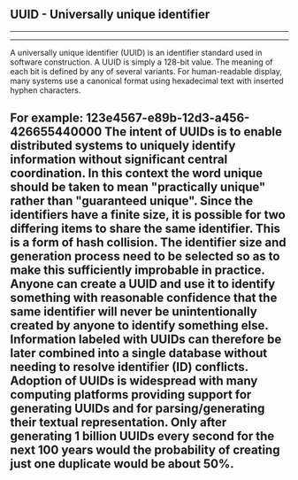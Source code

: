 ## UUID - Universally unique identifier 
---
---
A universally unique identifier (UUID) is an identifier standard used in software construction. A UUID is simply a 128-bit value. 
The meaning of each bit is defined by any of several variants. 
For human-readable display, many systems use a canonical format using hexadecimal text with inserted hyphen characters.

For example: 123e4567-e89b-12d3-a456-426655440000 The intent of UUIDs is to enable distributed systems to uniquely identify information without significant central coordination. 
In this context the word unique should be taken to mean "practically unique" rather than "guaranteed unique". 
Since the identifiers have a finite size, it is possible for two differing items to share the same identifier. 
This is a form of hash collision. 
The identifier size and generation process need to be selected so as to make this sufficiently improbable in practice. 
Anyone can create a UUID and use it to identify something with reasonable confidence that the same identifier will never be unintentionally created by anyone to identify something else. Information labeled with UUIDs can therefore be later combined into a single database without needing to resolve identifier (ID) conflicts. Adoption of UUIDs is widespread with many computing platforms providing support for generating UUIDs and for parsing/generating their textual representation. 
Only after generating 1 billion UUIDs every second for the next 100 years would the probability of creating just one duplicate would be about 50%.
---